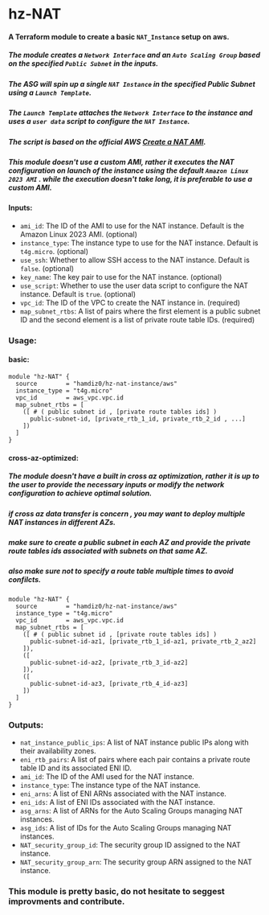 # hz-NAT

#### A Terraform module to create a basic `NAT_Instance` setup on aws.
##### The module creates a `Network Interface` and an `Auto Scaling Group` based on the specified `Public Subnet` in the inputs.
##### The ASG will spin up a single `NAT Instance` in the specified Public Subnet using a `Launch Template`.
##### The `Launch Template` attaches the `Network Interface` to the instance and uses a `user data` script to configure the `NAT Instance`.
##### The script is based on the official AWS [Create a NAT AMI](https://docs.aws.amazon.com/vpc/latest/userguide/work-with-nat-instances.html#create-nat-ami).
##### This module doesn't use a custom AMI, rather it executes the NAT configuration on launch of the instance using the default `Amazon Linux 2023 AMI` . while the execution doesn't take long, it is preferable to use a custom AMI.

#### Inputs:
- `ami_id`: The ID of the AMI to use for the NAT instance. Default is the Amazon Linux 2023 AMI. (optional)
- `instance_type`: The instance type to use for the NAT instance. Default is `t4g.micro`. (optional)
- `use_ssh`: Whether to allow SSH access to the NAT instance. Default is `false`. (optional)
- `key_name`: The key pair to use for the NAT instance. (optional)
- `use_script`: Whether to use the user data script to configure the NAT instance. Default is `true`. (optional)
- `vpc_id`: The ID of the VPC to create the NAT instance in. (required)
- `map_subnet_rtbs`: A list of pairs where the first element is a public subnet ID and the second element is a list of private route table IDs. (required)

### Usage:
#### basic:
```hcl
module "hz-NAT" {
  source        = "hamdiz0/hz-nat-instance/aws"
  instance_type = "t4g.micro"
  vpc_id        = aws_vpc.vpc.id
  map_subnet_rtbs = [
    ([ # ( public subnet id , [private route tables ids] ) 
      public-subnet-id, [private_rtb_1_id, private_rtb_2_id , ...]
    ])
  ]
}   
```
#### cross-az-optimized:
##### The module doesn't have a built in cross az optimization, rather it is up to the user to provide the necessary inputs or modify the network configuration to achieve optimal solution.
##### if cross az data transfer is concern , you may want to deploy multiple NAT instances in different AZs.
##### make sure to create a public subnet in each AZ and provide the private route tables ids associated with subnets on that same AZ.
##### also make sure not to specify a route table multiple times to avoid confilcts.
```hcl
module "hz-NAT" {
  source        = "hamdiz0/hz-nat-instance/aws"
  instance_type = "t4g.micro"
  vpc_id        = aws_vpc.vpc.id
  map_subnet_rtbs = [
    ([ # ( public subnet id , [private route tables ids] )
      public-subnet-id-az1, [private_rtb_1_id-az1, private_rtb_2_az2]
    ]),
    ([
      public-subnet-id-az2, [private_rtb_3_id-az2]
    ]),
    ([
      public-subnet-id-az3, [private_rtb_4_id-az3]
    ])
  ]
}   
```

### Outputs:
- `nat_instance_public_ips`: A list of NAT instance public IPs along with their availability zones.
- `eni_rtb_pairs`: A list of pairs where each pair contains a private route table ID and its associated ENI ID.
- `ami_id`: The ID of the AMI used for the NAT instance.
- `instance_type`: The instance type of the NAT instance.
- `eni_arns`: A list of ENI ARNs associated with the NAT instance.
- `eni_ids`: A list of ENI IDs associated with the NAT instance.
- `asg_arns`: A list of ARNs for the Auto Scaling Groups managing NAT instances.
- `asg_ids`: A list of IDs for the Auto Scaling Groups managing NAT instances.
- `NAT_security_group_id`: The security group ID assigned to the NAT instance.
- `NAT_security_group_arn`: The security group ARN assigned to the NAT instance.

### This module is pretty basic, do not hesitate to seggest improvments and contribute.